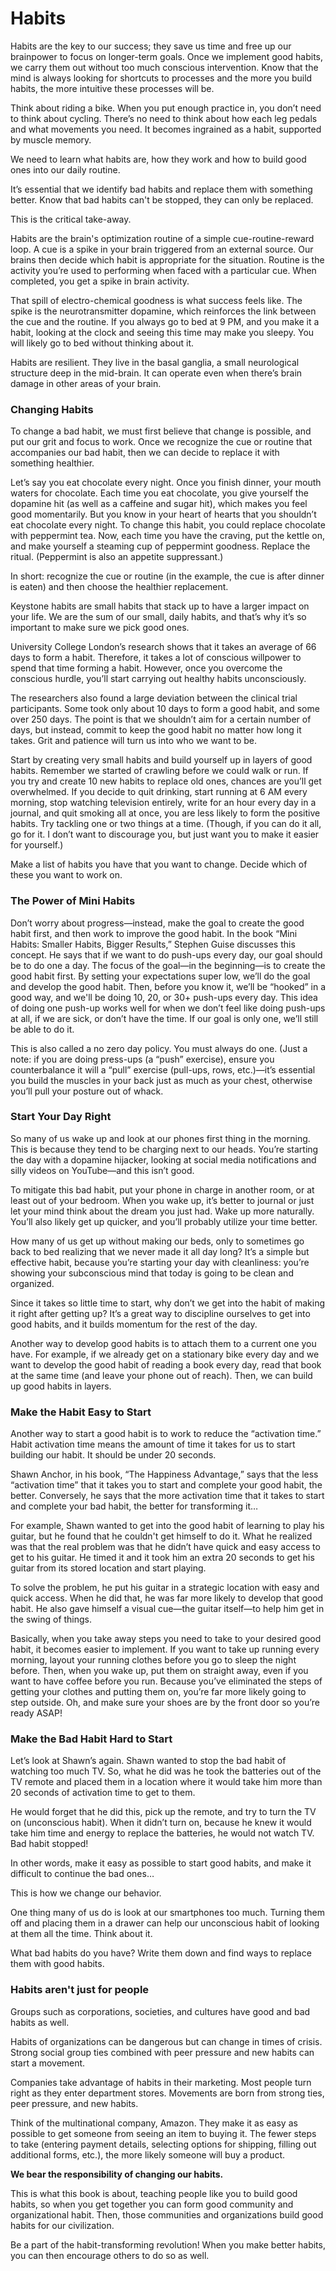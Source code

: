 ﻿# Habits

Habits are the key to our success; they save us time and free up our brainpower to focus on longer-term goals. Once we implement good habits, we carry them out without too much conscious intervention. Know that the mind is always looking for shortcuts to processes and the more you build habits, the more intuitive these processes will be. 

Think about riding a bike. When you put enough practice in, you don’t need to think about cycling. There’s no need to think about how each leg pedals and what movements you need. It becomes ingrained as a habit, supported by muscle memory. 

We need to learn what habits are, how they work and how to build good ones into our daily routine. 

It’s essential that we identify bad habits and replace them with something better. Know that bad habits can't be stopped, they can only be replaced. 

This is the critical take-away.

Habits are the brain's optimization routine of a simple cue-routine-reward loop. A cue is a spike in your brain triggered from an 
external source. Our brains then decide which habit is appropriate for the situation. Routine is the activity you’re used to performing when faced with a particular cue. When completed, you get a spike in brain activity. 

That spill of electro-chemical goodness is what success feels like. The spike is the neurotransmitter dopamine, which reinforces the link between the cue and the routine. If you always go to bed at 9 PM, and you make it a habit, looking at the clock and seeing this time may make you sleepy. You will likely go to bed without thinking about it.

Habits are resilient. They live in the basal ganglia, a small neurological structure deep in the mid-brain. It can operate even when there’s brain damage in other areas of your brain. 

### Changing Habits

To change a bad habit, we must first believe that change is possible, and put our grit and focus to work. Once we recognize the cue or routine that accompanies our bad habit, then we can decide to replace it with something healthier.

Let’s say you eat chocolate every night. Once you finish dinner, your mouth waters for chocolate. Each time you eat chocolate, you give yourself the dopamine hit (as well as a caffeine and sugar hit), which makes you feel good momentarily. But you know in your heart of hearts that you shouldn’t eat chocolate every night. To change this habit, you could replace chocolate with peppermint tea. Now, each time you have the craving, put the kettle on, and make yourself a steaming cup of peppermint goodness. Replace the ritual. (Peppermint is also an appetite suppressant.)

In short: recognize the cue or routine (in the example, the cue is after dinner is eaten) and then choose the healthier replacement.

Keystone habits are small habits that stack up to have a larger impact on your life. We are the sum of our small, daily habits, and that’s why it’s so important to make sure we pick good ones.
 
University College London’s research shows that it takes an average of 66 days to form a habit. Therefore, it takes a lot of conscious willpower to spend that time forming a habit. However, once you overcome the conscious hurdle, you’ll start carrying out healthy habits unconsciously. 

The researchers also found a large deviation between the clinical trial participants. Some took only about 10 days to form a good habit, and some over 250 days. The point is that we shouldn’t aim for a certain number of days, but instead, commit to keep the good habit no matter how long it takes. Grit and patience will turn us into who we want to be.

Start by creating very small habits and build yourself up in layers of good habits. Remember we started of crawling before we could walk or run. If you try and create 10 new habits to replace old ones, chances are you’ll get overwhelmed. If you decide to quit drinking, start running at 6 AM every morning, stop watching television entirely, write for an hour every day in a journal, and quit smoking all at once, you are less likely to form the positive habits. Try tackling one or two things at a time. (Though, if you can do it all, go for it. I don’t want to discourage you, but just want you to make it easier for yourself.)

Make a list of habits you have that you want to change. Decide which of these you want to work on.


### The Power of Mini Habits

Don’t worry about progress—instead, make the goal to create the good habit first, and then work to improve the good habit. In the book “Mini Habits: Smaller Habits, Bigger Results,” Stephen Guise discusses this concept. He says that if we want to do push-ups every day, our goal should be to do one a day. The focus of the goal—in the beginning—is to create the good habit first. By setting your expectations super low, 
we’ll do the goal and develop the good habit. Then, before you know it, we’ll be “hooked” in a good way, and we'll be doing 10, 20, or 30+ push-ups every day. This idea of doing one push-up works well for 
when we don’t feel like doing push-ups at all, if we are sick, or don’t have the time. If our goal is only one, we’ll still be able to do it.

This is also called a no zero day policy. You must always do one. (Just a note: if you are doing press-ups (a “push” exercise), ensure you counterbalance it will a “pull” exercise (pull-ups, rows, etc.)—it’s essential you build the muscles in your back just as much as your chest, otherwise you’ll pull your posture out of whack. 

### Start Your Day Right

So many of us wake up and look at our phones first thing in the morning. This is because they tend to be charging next to our heads. You’re starting the day with a dopamine hijacker, looking at social media notifications and silly videos on YouTube—and this isn’t good. 

To mitigate this bad habit, put your phone in charge in another room, or at least out of your bedroom. When you wake up, it’s better to journal or just let your mind think about the dream you just had. Wake up more naturally. You’ll also likely get up quicker, and you’ll probably utilize your time better. 

How many of us get up without making our beds, only to sometimes go back to bed realizing that we never made it all day long? It’s a simple but effective habit, because you’re starting your day with cleanliness: you’re showing your subconscious mind that today is going to be clean and organized. 

Since it takes so little time to start, why don’t we get into the habit of making it right after getting up? It’s a great way to discipline ourselves to get into good habits, and it builds momentum for the rest 
of the day. 

Another way to develop good habits is to attach them to a current one you have. For example, if we already get on a stationary bike every day and we want to develop the good habit of reading a book every day, read that book at the same time (and leave your phone out of reach). Then, we can build up good habits in layers.

### Make the Habit Easy to Start

Another way to start a good habit is to work to reduce the “activation time.” Habit activation time means the amount of time it takes for us to start building our habit. It should be under 20 seconds.

Shawn Anchor, in his book, “The Happiness Advantage,” says that the less “activation time” that it takes you to start and complete your good habit, the better. Conversely, he says that the more activation time 
that it takes to start and complete your bad habit, the better for transforming it…

For example, Shawn wanted to get into the good habit of learning to play his guitar, but he found that he couldn't get himself to do it. What he realized was that the real problem was that he didn’t have quick 
and easy access to get to his guitar. He timed it and it took him an extra 20 seconds to get his guitar from its stored location and start playing. 

To solve the problem, he put his guitar in a strategic location with easy and quick access. When he did that, he was far more likely to develop that good habit. He also gave himself a visual cue—the guitar itself—to help him get in the swing of things. 

Basically, when you take away steps you need to take to your desired good habit, it becomes easier to implement. If you want to take up running every morning, layout your running clothes before you go to sleep the night before. Then, when you wake up, put them on straight away, even if you want to have coffee before you run. Because you’ve eliminated the steps of getting your clothes and putting them on, you’re far more likely going to step outside. Oh, and make sure your shoes are by the front door so you’re ready ASAP!

### Make the Bad Habit Hard to Start

Let’s look at Shawn’s again. Shawn wanted to stop the bad habit of watching too much TV. So, what he did was he took the batteries out of the TV remote and placed them in a location where it would take him more than 20 seconds of activation time to get to them. 

He would forget that he did this, pick up the remote, and try to turn the TV on (unconscious habit). When it didn’t turn on, because he knew it would take him time and energy to replace the batteries, he would not watch TV. Bad habit stopped! 

In other words, make it easy as possible to start good habits, and make it difficult to continue the bad ones… 

This is how we change our behavior.

One thing many of us do is look at our smartphones too much. Turning them off and placing them in a drawer can help our unconscious habit of looking at them all the time. Think about it.

What bad habits do you have? Write them down and find ways to replace them with good habits. 



### Habits aren't just for people

Groups such as corporations, societies, and cultures have good and bad habits as well. 

Habits of organizations can be dangerous but can change in times of crisis. Strong social group ties combined with peer pressure and new habits can start a movement.

Companies take advantage of habits in their marketing. Most people turn right as they enter department stores. Movements are born from strong ties, peer pressure, and new habits. 

Think of the multinational company, Amazon. They make it as easy as possible to get someone from seeing an item to buying it. The fewer steps to take (entering payment details, selecting options for shipping, filling out additional forms, etc.), the more likely someone will buy a product. 

**We bear the responsibility of changing our habits.**

This is what this book is about, teaching people like you to build good habits, so when you get together you can form good community and organizational habit. Then, those communities and organizations build good habits for our civilization. 

Be a part of the habit-transforming revolution! When you make better habits, you can then encourage others to do so as well. 


